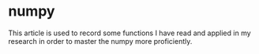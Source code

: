 # numpy
This article is used to record some functions I have read and applied in my research in order to master the numpy more proficiently.

